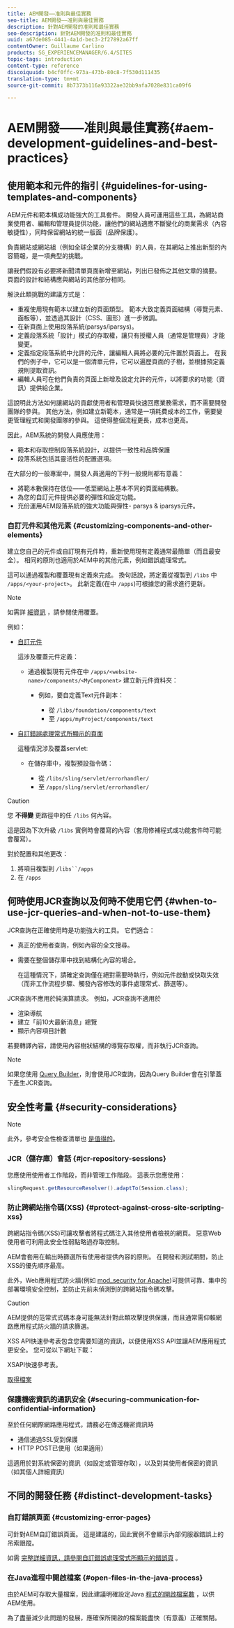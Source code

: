 ```yaml
---
title: AEM開發——准則與最佳實務
seo-title: AEM開發——准則與最佳實務
description: 針對AEM開發的准則和最佳實務
seo-description: 針對AEM開發的准則和最佳實務
uuid: a67de085-4441-4a1d-bec3-2f27892a67ff
contentOwner: Guillaume Carlino
products: SG_EXPERIENCEMANAGER/6.4/SITES
topic-tags: introduction
content-type: reference
discoiquuid: b4cf0ffc-973a-473b-80c8-7f530d111435
translation-type: tm+mt
source-git-commit: 8b7373b116a93322ae32bb9afa7028e831ca09f6

---
```



# AEM開發——准則與最佳實務{#aem-development-guidelines-and-best-practices}

## 使用範本和元件的指引 {#guidelines-for-using-templates-and-components}

AEM元件和範本構成功能強大的工具套件。 開發人員可運用這些工具，為網站商業使用者、編輯和管理員提供功能，讓他們的網站適應不斷變化的商業需求（內容敏捷性），同時保留網站的統一版面（品牌保護）。

負責網站或網站組（例如全球企業的分支機構）的人員，在其網站上推出新型的內容簡報，是一項典型的挑戰。

讓我們假設有必要將新聞清單頁面新增至網站，列出已發佈之其他文章的摘要。 頁面的設計和結構應與網站的其他部分相同。

解決此類挑戰的建議方式是：

* 重複使用現有範本以建立新的頁面類型。 範本大致定義頁面結構（導覽元素、面板等），並透過其設計（CSS、圖形）進一步微調。
* 在新頁面上使用段落系統(parsys/iparsys)。
* 定義段落系統「設計」模式的存取權，讓只有授權人員（通常是管理員）才能變更。
* 定義指定段落系統中允許的元件，讓編輯人員將必要的元件置於頁面上。 在我們的例子中，它可以是一個清單元件，它可以遍歷頁面的子樹，並根據預定義規則提取資訊。
* 編輯人員可在他們負責的頁面上新增及設定允許的元件，以將要求的功能（資訊）提供給企業。

這說明此方法如何讓網站的貢獻使用者和管理員快速回應業務需求，而不需要開發團隊的參與。 其他方法，例如建立新範本，通常是一項耗費成本的工作，需要變更管理程式和開發團隊的參與。 這使得整個流程更長，成本也更高。

因此，AEM系統的開發人員應使用：

* 範本和存取控制段落系統設計，以提供一致性和品牌保護
* 段落系統包括其靈活性的配置選項。

在大部分的一般專案中，開發人員適用的下列一般規則都有意義：

* 將範本數保持在低位——低至網站上基本不同的頁面結構數。
* 為您的自訂元件提供必要的彈性和設定功能。
* 充份運用AEM段落系統的強大功能與彈性- parsys &amp; iparsys元件。

### 自訂元件和其他元素 {#customizing-components-and-other-elements}

建立您自己的元件或自訂現有元件時，重新使用現有定義通常最簡單（而且最安全）。 相同的原則也適用於AEM中的其他元素，例如錯誤處理常式。

這可以通過複製和覆蓋現有定義來完成。 換句話說，將定義從複製到 `/libs` 中 `/apps/<your-project>`。 此新定義(在中 `/apps`)可根據您的需求進行更新。

>[!NOTE]
>
>如需詳 [細資訊](/help/sites-developing/overlays.md) ，請參閱使用覆蓋。

例如：

* [自訂元件](/help/sites-developing/components.md)

   這涉及覆蓋元件定義：

   * 通過複製現有元件在中 `/apps/<website-name>/components/<MyComponent>` 建立新元件資料夾：

      * 例如，要自定義Text元件副本：

         * 從 `/libs/foundation/components/text`
         * 至 `/apps/myProject/components/text`

* [自訂錯誤處理常式所顯示的頁面](/help/sites-developing/customizing-errorhandler-pages.md#how-to-customize-pages-shown-by-the-error-handler)

   這種情況涉及覆蓋servlet:

   * 在儲存庫中，複製預設指令碼：

      * 從 `/libs/sling/servlet/errorhandler/`
      * 至 `/apps/sling/servlet/errorhandler/`

>[!CAUTION]
>
>您 **不得變** 更路徑中的任 `/libs` 何內容。
>
>這是因為下次升級 `/libs` 實例時會覆寫的內容（套用修補程式或功能套件時可能會覆寫）。
>
>對於配置和其他更改：
>
>1. 將項目複製到 `/libs``/apps`
>1. 在 `/apps`


## 何時使用JCR查詢以及何時不使用它們 {#when-to-use-jcr-queries-and-when-not-to-use-them}

JCR查詢在正確使用時是功能強大的工具。 它們適合：

* 真正的使用者查詢，例如內容的全文搜尋。
* 需要在整個儲存庫中找到結構化內容的場合。

   在這種情況下，請確定查詢僅在絕對需要時執行，例如元件啟動或快取失效（而非工作流程步驟、觸發內容修改的事件處理常式、篩選等）。

JCR查詢不應用於純演算請求。 例如，JCR查詢不適用於

* 渲染導航
* 建立「前10大最新消息」總覽
* 顯示內容項目計數

若要轉譯內容，請使用內容樹狀結構的導覽存取權，而非執行JCR查詢。

>[!NOTE]
>
>如果您使用 [Query Builder](/help/sites-developing/querybuilder-api.md)，則會使用JCR查詢，因為Query Builder會在引擎蓋下產生JCR查詢。


## 安全性考量 {#security-considerations}

>[!NOTE]
>
>此外，參考安全性檢查清單也 [是值得的](/help/sites-administering/security-checklist.md)。

### JCR（儲存庫）會話 {#jcr-repository-sessions}

您應使用使用者工作階段，而非管理工作階段。 這表示您應使用：

```java
slingRequest.getResourceResolver().adaptTo(Session.class);
```

### 防止跨網站指令碼(XSS) {#protect-against-cross-site-scripting-xss}

跨網站指令碼(XSS)可讓攻擊者將程式碼注入其他使用者檢視的網頁。 惡意Web使用者可利用此安全性弱點略過存取控制。

AEM會套用在輸出時篩選所有使用者提供內容的原則。 在開發和測試期間，防止XSS的優先順序最高。

此外，Web應用程式防火牆(例如 [mod_security for Apache](https://modsecurity.org))可提供可靠、集中的部署環境安全控制，並防止先前未偵測到的跨網站指令碼攻擊。

>[!CAUTION]
>
>AEM提供的范常式式碼本身可能無法針對此類攻擊提供保護，而且通常需仰賴網路應用程式防火牆的請求篩選。

XSS API快速參考表包含您需要知道的資訊，以便使用XSS API並讓AEM應用程式更安全。 您可從以下網址下載：

XSAPI快速參考表。

[取得檔案](assets/xss_cheat_sheet_2016.pdf)

### 保護機密資訊的通訊安全 {#securing-communication-for-confidential-information}

至於任何網際網路應用程式，請務必在傳送機密資訊時

* 通信通過SSL受到保護
* HTTP POST已使用（如果適用）

這適用於對系統保密的資訊（如設定或管理存取），以及對其使用者保密的資訊（如其個人詳細資訊）

## 不同的開發任務 {#distinct-development-tasks}

### 自訂錯誤頁面 {#customizing-error-pages}

可針對AEM自訂錯誤頁面。 這是建議的，因此實例不會顯示內部伺服器錯誤上的吊索跟蹤。

如需 [完整詳細資訊，請參閱自訂錯誤處理常式所顯示的錯誤頁](/help/sites-developing/customizing-errorhandler-pages.md) 。

### 在Java進程中開啟檔案 {#open-files-in-the-java-process}

由於AEM可存取大量檔案，因此建議明確設定Java [程式的開啟檔案數](/help/sites-deploying/configuring.md#open-files-in-the-java-process) ，以供AEM使用。

為了盡量減少此問題的發展，應確保所開啟的檔案能盡快（有意義）正確關閉。
